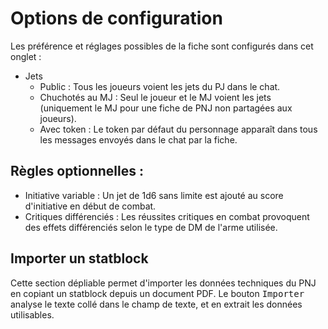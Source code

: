 # Options de configuration

Les préférence et réglages possibles de la fiche sont configurés dans cet onglet :
- Jets
  - Public : Tous les joueurs voient les jets du PJ dans le chat.
  - Chuchotés au MJ : Seul le joueur et le MJ voient les jets (uniquement le MJ pour une fiche de PNJ non partagées aux joueurs).
  - Avec token : Le token par défaut du personnage apparaît dans tous les messages envoyés dans le chat par la fiche.

## Règles optionnelles :

- Initiative variable : Un jet de 1d6 sans limite est ajouté au score d'initiative en début de combat.
- Critiques différenciés : Les réussites critiques en combat provoquent des effets différenciés selon le type de DM de l'arme utilisée.

## Importer un statblock

Cette section dépliable permet d'importer les données techniques du PNJ en copiant un statblock depuis un document PDF. Le bouton <kbd>Importer</kbd> analyse le texte collé dans le champ de texte, et en extrait les données utilisables.



